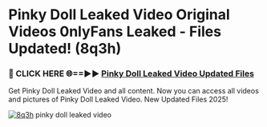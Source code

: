 # Pinky Doll Leaked Video Original Videos 0nlyFans Leaked - Files Updated! (8q3h)

<h3>🔴 CLICK HERE 🌐==►► <a href="https://tinyurl.com/4seja8ks" rel="nofollow">Pinky Doll Leaked Video Updated Files</a></h3>

Get Pinky Doll Leaked Video and all content. Now you can access all videos and pictures of Pinky Doll Leaked Video. New Updated Files 2025!

[![8q3h](https://i.imgur.com/EWjZXRe.gif)](https://tinyurl.com/4seja8ks)
pinky doll leaked video